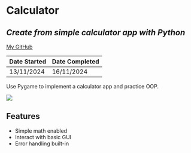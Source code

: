 # Calculator
## _Create from simple calculator app with Python_
[My GitHub](https://github.com/andrew-data-git)


| Date Started | Date Completed |
| ------ | ------ |
| 13/11/2024 | 16/11/2024 |

Use Pygame to implement a calculator app and practice OOP.

![](https://github.com/andrew-data-git/calculator/master/demo.gif)

## Features

- Simple math enabled
- Interact with basic GUI 
- Error handling built-in

